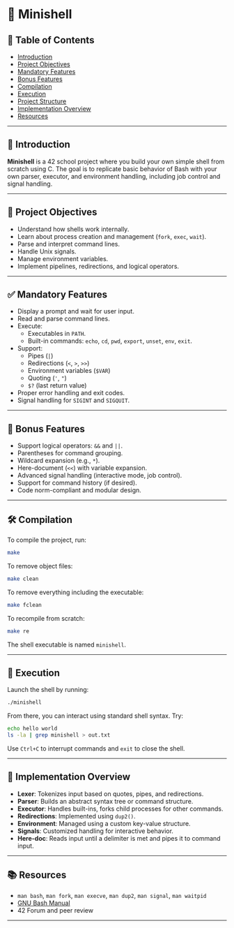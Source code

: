 # 🐚 Minishell

## 📌 Table of Contents
- [Introduction](#introduction)
- [Project Objectives](#project-objectives)
- [Mandatory Features](#mandatory-features)
- [Bonus Features](#bonus-features)
- [Compilation](#compilation)
- [Execution](#execution)
- [Project Structure](#project-structure)
- [Implementation Overview](#implementation-overview)
- [Resources](#resources)

---

## 🧩 Introduction

**Minishell** is a 42 school project where you build your own simple shell from scratch using C. The goal is to replicate basic behavior of Bash with your own parser, executor, and environment handling, including job control and signal handling.

---

## 🎯 Project Objectives

- Understand how shells work internally.
- Learn about process creation and management (`fork`, `exec`, `wait`).
- Parse and interpret command lines.
- Handle Unix signals.
- Manage environment variables.
- Implement pipelines, redirections, and logical operators.

---

## ✅ Mandatory Features

- Display a prompt and wait for user input.
- Read and parse command lines.
- Execute:
  - Executables in `PATH`.
  - Built-in commands: `echo`, `cd`, `pwd`, `export`, `unset`, `env`, `exit`.
- Support:
  - Pipes (`|`)
  - Redirections (`<`, `>`, `>>`)
  - Environment variables (`$VAR`)
  - Quoting (`'`, `"`)
  - `$?` (last return value)
- Proper error handling and exit codes.
- Signal handling for `SIGINT` and `SIGQUIT`.

---

## 🌟 Bonus Features

- Support logical operators: `&&` and `||`.
- Parentheses for command grouping.
- Wildcard expansion (e.g., `*`).
- Here-document (`<<`) with variable expansion.
- Advanced signal handling (interactive mode, job control).
- Support for command history (if desired).
- Code norm-compliant and modular design.

---

## 🛠 Compilation

To compile the project, run:

```bash
make
````

To remove object files:

```bash
make clean
```

To remove everything including the executable:

```bash
make fclean
```

To recompile from scratch:

```bash
make re
```

The shell executable is named `minishell`.

---

## 🚀 Execution

Launch the shell by running:

```bash
./minishell
```

From there, you can interact using standard shell syntax. Try:

```bash
echo hello world
ls -la | grep minishell > out.txt
```

Use `Ctrl+C` to interrupt commands and `exit` to close the shell.

---

## 🧠 Implementation Overview

* **Lexer**: Tokenizes input based on quotes, pipes, and redirections.
* **Parser**: Builds an abstract syntax tree or command structure.
* **Executor**: Handles built-ins, forks child processes for other commands.
* **Redirections**: Implemented using `dup2()`.
* **Environment**: Managed using a custom key-value structure.
* **Signals**: Customized handling for interactive behavior.
* **Here-doc**: Reads input until a delimiter is met and pipes it to command input.

---

## 📚 Resources

* `man bash`, `man fork`, `man execve`, `man dup2`, `man signal`, `man waitpid`
* [GNU Bash Manual](https://www.gnu.org/software/bash/manual/)
* 42 Forum and peer review

---
